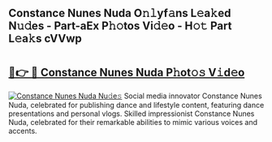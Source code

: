 ## Constance Nunes Nuda O𝚗𝚕yf𝚊ns L𝚎a𝚔ed N𝚞𝚍es - Part-aEx P𝚑𝚘tos Vi𝚍𝚎o - H𝚘𝚝 Part L𝚎a𝚔s cVVwp

# <h2><a href="http://kf19q23.oniu.top/?m=Constance+Nunes+Nuda">🔗👉 🔴 Constance Nunes Nuda P𝚑ot𝚘𝚜 V𝚒d𝚎o</a></h2>

[![Constance Nunes Nuda Nu𝚍e𝚜](https://i.imgur.com/0qMVB7G.gif)](http://kf19q23.oniu.top/?m=Constance+Nunes+Nuda)
Social media innovator Constance Nunes Nuda, celebrated for publishing dance and lifestyle content, featuring dance presentations and personal vlogs. Skilled impressionist Constance Nunes Nuda, celebrated for their remarkable abilities to mimic various voices and accents.  
